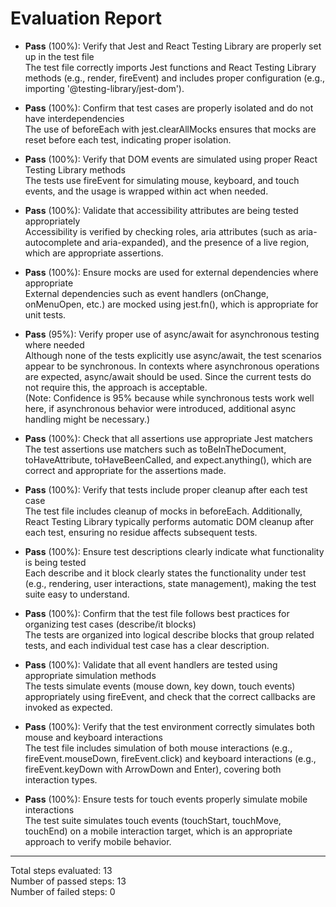 # Evaluation Report

- **Pass** (100%): Verify that Jest and React Testing Library are properly set up in the test file  
  The test file correctly imports Jest functions and React Testing Library methods (e.g., render, fireEvent) and includes proper configuration (e.g., importing '@testing-library/jest-dom').

- **Pass** (100%): Confirm that test cases are properly isolated and do not have interdependencies  
  The use of beforeEach with jest.clearAllMocks ensures that mocks are reset before each test, indicating proper isolation.

- **Pass** (100%): Verify that DOM events are simulated using proper React Testing Library methods  
  The tests use fireEvent for simulating mouse, keyboard, and touch events, and the usage is wrapped within act when needed.

- **Pass** (100%): Validate that accessibility attributes are being tested appropriately  
  Accessibility is verified by checking roles, aria attributes (such as aria-autocomplete and aria-expanded), and the presence of a live region, which are appropriate assertions.

- **Pass** (100%): Ensure mocks are used for external dependencies where appropriate  
  External dependencies such as event handlers (onChange, onMenuOpen, etc.) are mocked using jest.fn(), which is appropriate for unit tests.

- **Pass** (95%): Verify proper use of async/await for asynchronous testing where needed  
  Although none of the tests explicitly use async/await, the test scenarios appear to be synchronous. In contexts where asynchronous operations are expected, async/await should be used. Since the current tests do not require this, the approach is acceptable.  
  (Note: Confidence is 95% because while synchronous tests work well here, if asynchronous behavior were introduced, additional async handling might be necessary.)

- **Pass** (100%): Check that all assertions use appropriate Jest matchers  
  The test assertions use matchers such as toBeInTheDocument, toHaveAttribute, toHaveBeenCalled, and expect.anything(), which are correct and appropriate for the assertions made.

- **Pass** (100%): Verify that tests include proper cleanup after each test case  
  The test file includes cleanup of mocks in beforeEach. Additionally, React Testing Library typically performs automatic DOM cleanup after each test, ensuring no residue affects subsequent tests.

- **Pass** (100%): Ensure test descriptions clearly indicate what functionality is being tested  
  Each describe and it block clearly states the functionality under test (e.g., rendering, user interactions, state management), making the test suite easy to understand.

- **Pass** (100%): Confirm that the test file follows best practices for organizing test cases (describe/it blocks)  
  The tests are organized into logical describe blocks that group related tests, and each individual test case has a clear description.

- **Pass** (100%): Validate that all event handlers are tested using appropriate simulation methods  
  The tests simulate events (mouse down, key down, touch events) appropriately using fireEvent, and check that the correct callbacks are invoked as expected.

- **Pass** (100%): Verify that the test environment correctly simulates both mouse and keyboard interactions  
  The test file includes simulation of both mouse interactions (e.g., fireEvent.mouseDown, fireEvent.click) and keyboard interactions (e.g., fireEvent.keyDown with ArrowDown and Enter), covering both interaction types.

- **Pass** (100%): Ensure tests for touch events properly simulate mobile interactions  
  The test suite simulates touch events (touchStart, touchMove, touchEnd) on a mobile interaction target, which is an appropriate approach to verify mobile behavior.

---

Total steps evaluated: 13  
Number of passed steps: 13  
Number of failed steps: 0